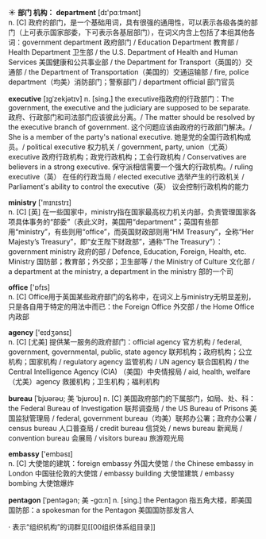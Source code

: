 ☀ <span class="category">**部门 机构：**</span>
<span class="vocabulary">**department**</span> [dɪ'pɑːtmənt]  
<span class="definition">n. [C] 政府的部门，是一个基础用词，具有很强的通用性，可以表示各级各类的部门（上可表示国家部委，下可表示各基层部门），在词义内含上包括了本组其他各词：</span>government department 政府部门 / Education Department 教育部 / Health Department 卫生部 / the U.S. Department of Health and Human Services 美国健康和公共事业部 / the Department for Transport（英国的）交通部 / the Department of Transportation（美国的）交通运输部 / fire, police department（均美）消防部门；警察部门 / department official 部门官员
           
<span class="vocabulary">**executive**</span> [ɪgˈzekjətɪv]
<span class="definition">n. [sing.] the executive指政府的行政部门：</span>The government, the executive and the judiciary are supposed to be separate. 政府、行政部门和司法部门应该彼此分离。/ The matter should be resolved by the executive branch of government. 这个问题应该由政府的行政部门解决。/ She is a member of the party's national executive. 她是党的全国行政机构成员。/ political executive 权力机关 / government, party, union（尤英） executive 政府行政机构；政党行政机构；工会行政机构 / Conservatives are believers in a strong executive. 保守派相信需要一个强大的行政机构。/ ruling executive（英） 在任的行政当局 / elected executive 选举产生的行政机关 / Parliament's ability to control the executive（英） 议会控制行政机构的能力

<span class="vocabulary">**ministry**</span> ['mɪnɪstrɪ]  
<span class="definition">n. [C] [英] 在一些国家中，ministry指在国家最高权力机关内部，负责管理国家各项具体事务的“部委”（表此义时，美国用“department”；英国有些部用“ministry”，有些则用“office”，而英国财政部则用“HM Treasury”，全称“Her Majesty’s Treasury”，即“女王陛下财政部”，通称“The Treasury”）：</span>government ministry 政府的部 / Defence, Education, Foreign, Health, etc. Ministry 国防部；教育部；外交部；卫生部等 / the Ministry of Culture 文化部 / a department at the ministry, a department in the ministry 部的一个司

<span class="vocabulary">**office**</span> ['ɒfɪs]  
<span class="definition">n. [C] Office用于英国某些政府部门的名称中，在词义上与ministry无明显差别，只是各自用于特定的用法中而已：</span>the Foreign Office 外交部 / the Home Office 内政部

<span class="vocabulary">**agency**</span> ['eɪdӡənsɪ]  
<span class="definition">n. [C] [尤美] 提供某一服务的政府部门：</span>official agency 官方机构 / federal, government, governmental, public, state agency 联邦机构；政府机构；公立机构；国家机构 / regulatory agency 监管机构 / UN agency 联合国机构 / the Central Intelligence Agency (CIA) （美国）中央情报局 / aid, health, welfare（尤美）agency 救援机构；卫生机构；福利机构
           
<span class="vocabulary">**bureau**</span> [ˈbjʊərəʊ; 美 ˈbjʊroʊ]
<span class="definition">n. [C] 美国政府部门的下属部门，如局、处、科：</span>the Federal Bureau of Investigation 联邦调查局 / the US Bureau of Prisons 美国监狱管理局 / federal, government bureau（均美）联邦办公署；政府办公署 / census bureau 人口普查局 / credit bureau 信贷处 / news bureau 新闻局 / convention bureau 会展局 / visitors bureau 旅游观光局

<span class="vocabulary">**embassy**</span> ['embəsɪ]  
<span class="definition">n. [C] 大使馆的建筑：</span>foreign embassy 外国大使馆 / the Chinese embassy in London 中国驻伦敦的大使馆 / embassy building 大使馆建筑 / embassy bombing 大使馆爆炸
           
<span class="vocabulary">**pentagon**</span> [ˈpentəgən; 美 -gɑ:n]
<span class="definition">n. [sing.] the Pentagon 指五角大楼，即美国国防部：</span>a spokesman for the Pentagon 美国国防部发言人

· 表示“组织机构”的词群见[[00组织体系组目录]]
